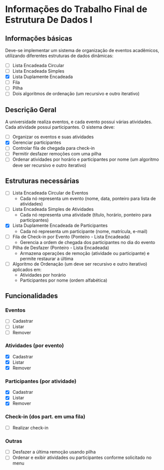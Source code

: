 # Informações do Trabalho Final de Estrutura De Dados I

## Informações básicas

Deve-se implementar um sistema de organização de eventos acadêmicos, utilizando diferentes estruturas de dados dinâmicas:

* [ ] Lista Encadeada Circular
* [ ] Lista Encadeada Simples
* [x] Lista Duplamente Encadeada
* [ ] Fila
* [ ] Pilha
* [ ] Dois algoritmos de ordenação (um recursivo e outro iterativo)

## Descrição Geral

A universidade realiza eventos, e cada evento possui várias atividades. Cada atividade possui participantes. O sistema deve:

* [ ] Organizar os eventos e suas atividades
* [x] Gerenciar participantes
* [ ] Controlar fila de chegada para check-in
* [ ] Permitir desfazer remoções com uma pilha
* [ ] Ordenar atividades por horário e participantes por nome (um algoritmo deve ser recursivo e outro iterativo)

## Estruturas necessárias

* [ ] Lista Encadeada Circular de Eventos
  * Cada nó representa um evento (nome, data, ponteiro para lista de atividades)
* [ ] Lista Encadeada Simples de Atividades
  * Cada nó representa uma atividade (título, horário, ponteiro para participantes)
* [x] Lista Duplamente Encadeada de Participantes
  * Cada nó representa um participante (nome, matrícula, e-mail)
* [ ] Fila de Check-in por Evento (Ponteiro - Lista Encadeada)
  * Gerencia a ordem de chegada dos participantes no dia do evento
* [ ] Pilha de Desfazer (Ponteiro - Lista Encadeada)
  * Armazena operações de remoção (atividade ou participante) e permite restaurar a última
* [ ] Algoritmo de Ordenação (um deve ser recursivo e outro iterativo) aplicados em:
  * Atividades por horário
  * Participantes por nome (ordem alfabética)

## Funcionalidades

### Eventos

* [ ] Cadastrar
* [ ] Listar
* [ ] Remover

### Atividades (por evento)

* [x] Cadastrar
* [x] Listar
* [x] Remover

### Participantes (por atividade)

* [x] Cadastrar
* [x] Listar
* [x] Remover

### Check-in (dos part. em uma fila)

* [ ] Realizar check-in

### Outras

* [ ] Desfazer a última remoção usando pilha
* [ ] Ordenar e exibir atividades ou participantes conforme solicitado no menu
